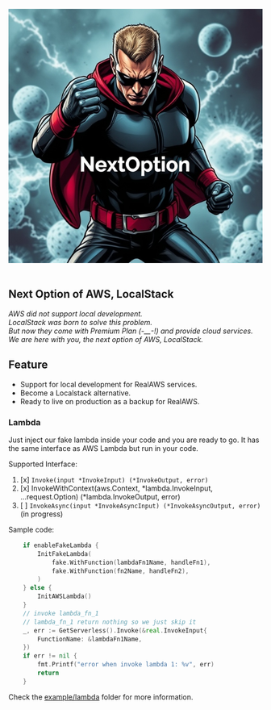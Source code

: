 <p align="center">
<img src="https://raw.githubusercontent.com/NextOption/id/refs/heads/main/logo/NextOptionLogo.jpeg" alt="Next Option Logo">
<br/><br/>

## Next Option of AWS, LocalStack

_AWS did not support local development.  
LocalStack was born to solve this problem.  
But now they come with Premium Plan (-__-!) and provide cloud services.  
We are here with you, the next option of AWS, LocalStack._

## Feature

* Support for local development for RealAWS services.
* Become a Localstack alternative.
* Ready to live on production as a backup for RealAWS.

### Lambda

Just inject our fake lambda inside your code and you are ready to go.
It has the same interface as AWS Lambda but run in your code.

Supported Interface:

1. [x] `Invoke(input *InvokeInput) (*InvokeOutput, error)`
2. [x] InvokeWithContext(aws.Context, *lambda.InvokeInput, ...request.Option) (*lambda.InvokeOutput, error)
3. [ ] `InvokeAsync(input *InvokeAsyncInput) (*InvokeAsyncOutput, error)` (in progress)

Sample code:
```go
	if enableFakeLambda {
		InitFakeLambda(
			fake.WithFunction(lambdaFn1Name, handleFn1),
			fake.WithFunction(fn2Name, handleFn2),
		)
	} else {
		InitAWSLambda()
	}
	// invoke lambda_fn_1
	// lambda_fn_1 return nothing so we just skip it
	_, err := GetServerless().Invoke(&real.InvokeInput{
		FunctionName: &lambdaFn1Name,
	})
	if err != nil {
		fmt.Printf("error when invoke lambda 1: %v", err)
		return
	}
```

Check the [example/lambda](example/lambda) folder for more information.
